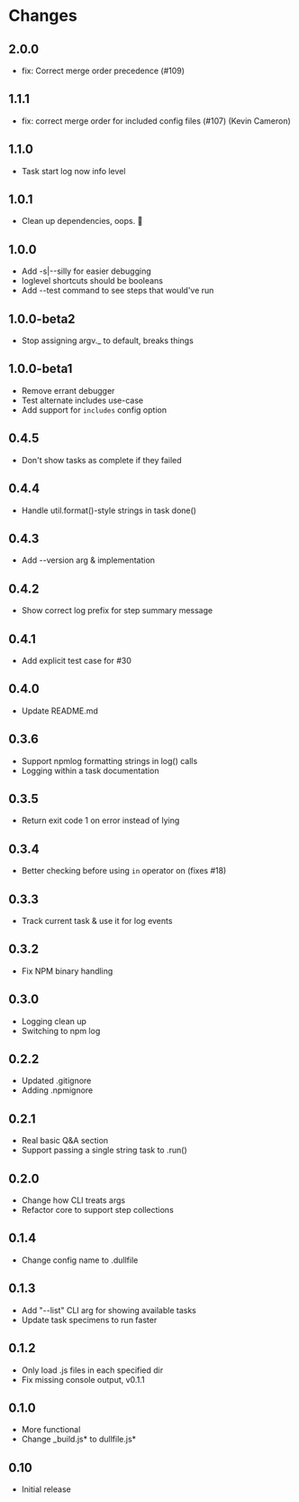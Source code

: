 # Changes

## 2.0.0

- fix: Correct merge order precedence (#109)

## 1.1.1

- fix: correct merge order for included config files (#107) (Kevin Cameron)

## 1.1.0

- Task start log now info level

## 1.0.1

- Clean up dependencies, oops. :construction:

## 1.0.0

- Add -s|--silly for easier debugging
- loglevel shortcuts should be booleans
- Add --test command to see steps that would've run

## 1.0.0-beta2

- Stop assigning argv._ to default, breaks things

## 1.0.0-beta1

- Remove errant debugger
- Test alternate includes use-case
- Add support for `includes` config option

## 0.4.5

- Don't show tasks as complete if they failed

## 0.4.4

- Handle util.format()-style strings in task done()

## 0.4.3

- Add --version arg & implementation

## 0.4.2

- Show correct log prefix for step summary message

## 0.4.1

- Add explicit test case for #30

## 0.4.0

- Update README.md

## 0.3.6

- Support npmlog formatting strings in log() calls
- Logging within a task documentation

## 0.3.5

- Return exit code 1 on error instead of lying

## 0.3.4

- Better checking before using `in` operator on (fixes #18)

## 0.3.3

- Track current task & use it for log events

## 0.3.2

- Fix NPM binary handling

## 0.3.0

- Logging clean up
- Switching to npm log

## 0.2.2

- Updated .gitignore
- Adding .npmignore

## 0.2.1

- Real basic Q&A section
- Support passing a single string task to .run()

## 0.2.0

- Change how CLI treats args
- Refactor core to support step collections

## 0.1.4

- Change config name to .dullfile

## 0.1.3

- Add "--list" CLI arg for showing available tasks
- Update task specimens to run faster

## 0.1.2

- Only load .js files in each specified dir
- Fix missing console output, v0.1.1

## 0.1.0

- More functional
- Change _build.js* to dullfile.js*

## 0.10

- Initial release
